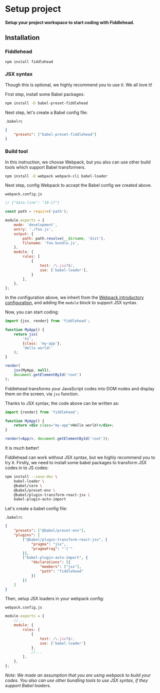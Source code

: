 # Setup project

**Setup your project workspace to start coding with Fiddlehead.**

## Installation

### Fiddlehead

```bash
npm install fiddlehead
```

### JSX syntax

Though this is optional, we highly recommend you to use it. We all love it!

First step, install some Babel packages:

```bash
npm install -D babel-preset-fiddlehead
```

Next step, let's create a Babel config file:

`.babelrc`

```json
{
    "presets": ["babel-preset-fiddlehead"]
}
```

### Build tool

In this instruction, we choose Webpack, but you also can use other build tools which support Babel transformers.

```bash
npm install -D webpack webpack-cli babel-loader
```

Next step, config Webpack to accept the Babel config we created above.

`webpack.config.js`

```js
// {"data-line": "10-17"}

const path = require('path');

module.exports = {
    mode: 'development',
    entry: './foo.js',
    output: {
        path: path.resolve(__dirname, 'dist'),
        filename: 'foo.bundle.js',
    },
    module: {
        rules: [
            {
                test: /\.jsx?$/,
                use: ['babel-loader'],
            }
        ],
    },
};
```

In the configuration above, we inherit from the [Webpack introductory configuration](https://webpack.js.org/concepts/configuration/#introductory-configuration), and adding the `module` block to support JSX syntax.


Now, you can start coding:

```js
import {jsx, render} from 'fiddlehead';

function MyApp() {
    return jsx(
        'h1',
        {class: 'my-app'},
        'Hello world!'
    );
}

render(
    jsx(MyApp, null),
    document.getElementById('root')
);
```

Fiddlehead transforms your JavaScript codes into DOM nodes and display them on the screen, via `jsx` function.

Thanks to JSX syntax, the code above can be written as:

```jsx
import {render} from 'fiddlehead';

function MyApp() {
    return <div class="my-app">Hello world!</div>;
}

render(<App/>, document.getElementById('root'));
```

It is much better!

Fiddlehead can work without JSX syntax, but we highly recommend you to try it.
Firstly, we need to install some babel packages to transform JSX codes in to JS codes:

```bash
npm install --save-dev \
    babel-loader \
    @babel/core \
    @babel/preset-env \
    @babel/plugin-transform-react-jsx \
    babel-plugin-auto-import
```

Let's create a babel config file:

`.babelrc`

```json
{
    "presets": ["@babel/preset-env"],
    "plugins": [
        ["@babel/plugin-transform-react-jsx", {
            "pragma": "jsx",
            "pragmaFrag": "'['"
        }],
        ["babel-plugin-auto-import", {
            "declarations": [{
                "members": ["jsx"],
                "path": "fiddlehead"
            }]
        }]
    ]
}
```

Then, setup JSX loaders in your webpack config:

`webpack.config.js`

```js
module.exports = {
    //...
    module: {
        rules: [
            {
                test: /\.jsx?$/,
                use: ['babel-loader']
            },
            //...
        ],
    },
};
```

_Note: We made an assumption that you are using webpack to build your codes.
You also can use other bundling tools to use JSX syntax, if they support Babel loaders._
